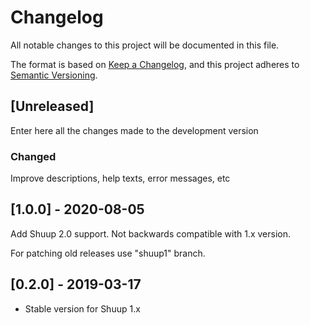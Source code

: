 # Changelog
All notable changes to this project will be documented in this file.

The format is based on [Keep a Changelog](https://keepachangelog.com/en/1.0.0/),
and this project adheres to [Semantic Versioning](https://semver.org/spec/v2.0.0.html).

## [Unreleased]

Enter here all the changes made to the development version

### Changed

Improve descriptions, help texts, error messages, etc


## [1.0.0] - 2020-08-05

Add Shuup 2.0 support. Not backwards compatible with 1.x version.

For patching old releases use "shuup1" branch.


## [0.2.0] - 2019-03-17

- Stable version for Shuup 1.x
